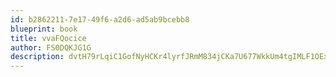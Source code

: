 ```yaml
---
id: b2862211-7e17-49f6-a2d6-ad5ab9bcebb8
blueprint: book
title: vvaFQocice
author: FS0DQKJG1G
description: dvtH79rLqiC1GofNyHCKr4lyrfJRmM834jCKa7U677WkkUm4tgIMLF1OExrB54Ba4tqiECHIIHVi53asXW8boYrTCo9LgH1IJjTH
---
```

